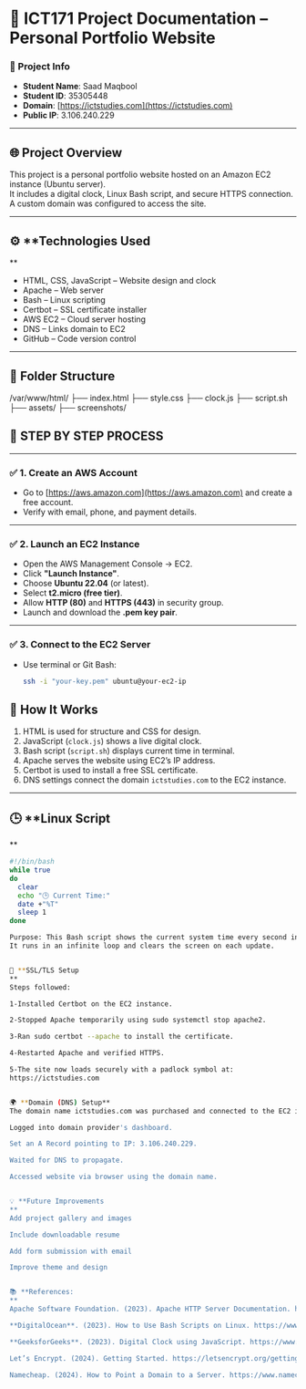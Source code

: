 ﻿# 📘 ICT171 Project Documentation – Personal Portfolio Website

### 📌 Project Info
- **Student Name**: Saad Maqbool  
- **Student ID**: 35305448  
- **Domain**: [https://ictstudies.com](https://ictstudies.com)  
- **Public IP**: 3.106.240.229  

---

## 🌐 **Project Overview**

This project is a personal portfolio website hosted on an Amazon EC2 instance (Ubuntu server).  
It includes a digital clock, Linux Bash script, and secure HTTPS connection. A custom domain was configured to access the site.

---

## ⚙️ **Technologies Used
**

- HTML, CSS, JavaScript – Website design and clock  
- Apache – Web server  
- Bash – Linux scripting  
- Certbot – SSL certificate installer  
- AWS EC2 – Cloud server hosting  
- DNS – Links domain to EC2  
- GitHub – Code version control

---

## 📁 Folder Structure

/var/www/html/
├── index.html
├── style.css
├── clock.js
├── script.sh
├── assets/
├── screenshots/





## 🔁 **STEP BY STEP PROCESS**


---

### ✅ 1. **Create an AWS Account**
- Go to [https://aws.amazon.com](https://aws.amazon.com) and create a free account.
- Verify with email, phone, and payment details.

---

### ✅ 2. **Launch an EC2 Instance**
- Open the AWS Management Console → EC2.
- Click **"Launch Instance"**.
- Choose **Ubuntu 22.04** (or latest).
- Select **t2.micro (free tier)**.
- Allow **HTTP (80)** and **HTTPS (443)** in security group.
- Launch and download the **.pem key pair**.

---

### ✅ 3. **Connect to the EC2 Server**
- Use terminal or Git Bash:
  ```bash
  ssh -i "your-key.pem" ubuntu@your-ec2-ip

## 🚀 **How It Works**

1. HTML is used for structure and CSS for design.  
2. JavaScript (`clock.js`) shows a live digital clock.  
3. Bash script (`script.sh`) displays current time in terminal.  
4. Apache serves the website using EC2’s IP address.  
5. Certbot is used to install a free SSL certificate.  
6. DNS settings connect the domain `ictstudies.com` to the EC2 instance.

---

## 🕒 **Linux Script
**

```bash
#!/bin/bash
while true
do
  clear
  echo "🕒 Current Time:"
  date +"%T"
  sleep 1
done

Purpose: This Bash script shows the current system time every second in the terminal.
It runs in an infinite loop and clears the screen on each update.


🔐 **SSL/TLS Setup
**
Steps followed:

1-Installed Certbot on the EC2 instance.

2-Stopped Apache temporarily using sudo systemctl stop apache2.

3-Ran sudo certbot --apache to install the certificate.

4-Restarted Apache and verified HTTPS.

5-The site now loads securely with a padlock symbol at:
https://ictstudies.com


🌍 **Domain (DNS) Setup**
The domain name ictstudies.com was purchased and connected to the EC2 instance using these steps:

Logged into domain provider's dashboard.

Set an A Record pointing to IP: 3.106.240.229.

Waited for DNS to propagate.

Accessed website via browser using the domain name.


💡 **Future Improvements
**
Add project gallery and images

Include downloadable resume

Add form submission with email

Improve theme and design


📚 **References:
**
Apache Software Foundation. (2023). Apache HTTP Server Documentation. https://httpd.apache.org/docs/

**DigitalOcean**. (2023). How to Use Bash Scripts on Linux. https://www.digitalocean.com/community/tutorials/

**GeeksforGeeks**. (2023). Digital Clock using JavaScript. https://www.geeksforgeeks.org/how-to-create-a-digital-clock-using-javascript/

Let’s Encrypt. (2024). Getting Started. https://letsencrypt.org/getting-started/

Namecheap. (2024). How to Point a Domain to a Server. https://www.namecheap.com/support/knowledgebase/







